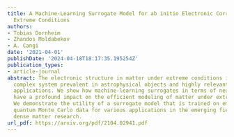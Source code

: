 ```yaml
---
title: A Machine-Learning Surrogate Model for ab initio Electronic Correlations at
  Extreme Conditions
authors:
- Tobias Dornheim
- Zhandos Moldabekov
- A. Cangi
date: '2021-04-01'
publishDate: '2024-04-18T18:17:35.195254Z'
publication_types:
- article-journal
abstract: The electronic structure in matter under extreme conditions is a challenging
  complex system prevalent in astrophysical objects and highly relevant for technological
  applications. We show how machine-learning surrogates in terms of neural networks
  have a profound impact on the efficient modeling of matter under extreme conditions.
  We demonstrate the utility of a surrogate model that is trained on emphab initio
  quantum Monte Carlo data for various applications in the emerging field of warm
  dense matter research.
url_pdf: https://arxiv.org/pdf/2104.02941.pdf
---
```

